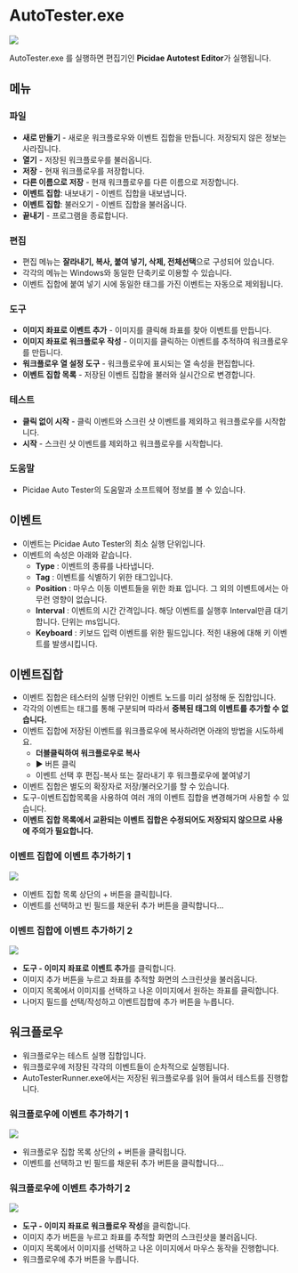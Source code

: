 # AutoTester.exe

![](.gitbook/assets/image%20%284%29.png)

AutoTester.exe 를 실행하면 편집기인 **Picidae Autotest Editor**가 실행됩니다.

## 메뉴

### 파일

* **새로 만들기** - 새로운 워크플로우와 이벤트 집합을 만듭니다. 저장되지 않은 정보는 사라집니다.
* **열기** - 저장된 워크플로우를 불러옵니다.
* **저장** - 현재 워크플로우를 저장합니다.
* **다른 이름으로 저장** - 현재 워크플로우를 다른 이름으로 저장합니다.
* **이벤트 집합**: 내보내기 - 이벤트 집합을 내보냅니다.
* **이벤트 집합**: 불러오기 - 이벤트 집합을 불러옵니다.
* **끝내기** - 프로그램을 종료합니다.

### 편집

* 편집 메뉴는 **잘라내기, 복사, 붙여 넣기, 삭제, 전체선택**으로 구성되어 있습니다.
* 각각의 메뉴는 Windows와 동일한 단축키로 이용할 수 있습니다.
* 이벤트 집합에 붙여 넣기 시에 동일한 태그를 가진 이벤트는 자동으로 제외됩니다.

### 도구

* **이미지 좌표로 이벤트 추가** - 이미지를 클릭해 좌표를 찾아 이벤트를 만듭니다.
* **이미지 좌표로 워크플로우 작성** - 이미지를 클릭하는 이벤트를 추적하여 워크플로우를 만듭니다.
* **워크플로우 열 설정 도구** - 워크플로우에 표시되는 열 속성을 편집합니다.
* **이벤트 집합 목록** - 저장된 이벤트 집합을 불러와 실시간으로 변경합니다.

### 테스트

* **클릭 없이 시작** - 클릭 이벤트와 스크린 샷 이벤트를 제외하고 워크플로우를 시작합니다.
* **시작** - 스크린 샷 이벤트를 제외하고 워크플로우를 시작합니다.

### 도움말

* Picidae Auto Tester의 도움말과 소프트웨어 정보를 볼 수 있습니다.

## 이벤트

* 이벤트는 Picidae Auto Tester의 최소 실행 단위입니다.
* 이벤트의 속성은 아래와 같습니다.
  * **Type** : 이벤트의 종류를 나타냅니다.
  * **Tag** : 이벤트를 식별하기 위한 태그입니다.
  * **Position** : 마우스 이동 이벤트들을 위한 좌표 입니다. 그 외의 이벤트에서는 아무런 영향이 없습니다.
  * **Interval** : 이벤트의 시간 간격입니다. 해당 이벤트를 실행후 Interval만큼 대기합니다. 단위는 ms입니다.
  * **Keyboard** : 키보드 입력 이벤트를 위한 필드입니다. 적힌 내용에 대해 키 이벤트를 발생시킵니다.

## 이벤트집합

* 이벤트 집합은 테스터의 실행 단위인 이벤트 노드를 미리 설정해 둔 집합입니다.
* 각각의 이벤트는 태그를 통해 구분되며 따라서 **중복된 태그의 이벤트를 추가할 수 없습니다.**
* 이벤트 집합에 저장된 이벤트를 워크플로우에 복사하려면 아래의 방법을 시도하세요.
  * **더블클릭하여 워크플로우로 복사**
  * ▶ 버튼 클릭
  * 이벤트 선택 후 편집-복사 또는 잘라내기 후 워크플로우에 붙여넣기
* 이벤트 집합은 별도의 확장자로 저장/불러오기를 할 수 있습니다.
* 도구-이벤트집합목록을 사용하여 여러 개의 이벤트 집합을 변경해가며 사용할 수 있습니다.
* **이벤트 집합 목록에서 교환되는 이벤트 집합은 수정되어도 저장되지 않으므로 사용에 주의가 필요합니다.**

### 이벤트 집합에 이벤트 추가하기 1

![](.gitbook/assets/image%20%287%29.png)

* 이벤트 집합 목록 상단의 + 버튼을 클릭힙니다.
* 이벤트를 선택하고 빈 필드를 채운뒤 추가 버튼을 클릭합니다...

### 이벤트 집합에 이벤트 추가하기 2

![](.gitbook/assets/image%20%283%29.png)

* **도구 - 이미지 좌표로 이벤트 추가**를 클릭합니다.
* 이미지 추가 버튼을 누르고 좌표를 추적할 화면의 스크린샷을 불러옵니다.
* 이미지 목록에서 이미지를 선택하고 나온 이미지에서 원하는 좌표를 클릭합니다.
* 나머지 필드를 선택/작성하고 이벤트집합에 추가 버튼을 누릅니다.

## 워크플로우

* 워크플로우는 테스트 실행 집합입니다.
* 워크플로우에 저장된 각각의 이벤트들이 순차적으로 실행됩니다.
* AutoTesterRunner.exe에서는 저장된 워크플로우를 읽어 들여서 테스트를 진행합니다.

### 워크플로우에 이벤트 추가하기 1

![](.gitbook/assets/image.png)

* 워크플로우 집합 목록 상단의 + 버튼을 클릭힙니다.
* 이벤트를 선택하고 빈 필드를 채운뒤 추가 버튼을 클릭합니다...

### 워크플로우에 이벤트 추가하기 2

![](.gitbook/assets/image%20%286%29.png)

* **도구 - 이미지 좌표로 워크플로우 작성**을 클릭합니다.
* 이미지 추가 버튼을 누르고 좌표를 추적할 화면의 스크린샷을 불러옵니다.
* 이미지 목록에서 이미지를 선택하고 나온 이미지에서 마우스 동작을 진행합니다.
* 워크플로우에 추가 버튼을 누릅니다.

